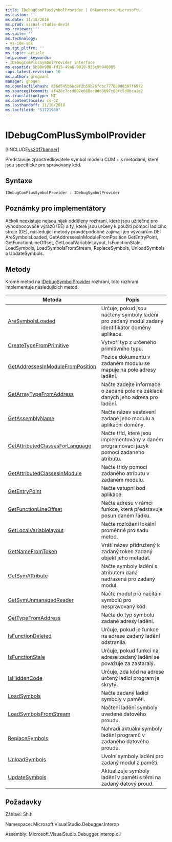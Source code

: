 ```yaml
---
title: IDebugComPlusSymbolProvider | Dokumentace Microsoftu
ms.custom: ''
ms.date: 11/15/2016
ms.prod: visual-studio-dev14
ms.reviewer: ''
ms.suite: ''
ms.technology:
- vs-ide-sdk
ms.tgt_pltfrm: ''
ms.topic: article
helpviewer_keywords:
- IDebugComPlusSymbolProvider interface
ms.assetid: 5b98e908-fd15-49a6-9010-933c9b948085
caps.latest.revision: 10
ms.author: gregvanl
manager: ghogen
ms.openlocfilehash: 036d545b6bc8f2b59b76fdbc777680d0307f6972
ms.sourcegitcommit: af428c7ccd007e668ec0dd8697c88fc5d8bca1e2
ms.translationtype: MT
ms.contentlocale: cs-CZ
ms.lasthandoff: 11/16/2018
ms.locfileid: "51721980"
---
```

# <a name="idebugcomplussymbolprovider"></a>IDebugComPlusSymbolProvider
[!INCLUDE[vs2017banner](../../../includes/vs2017banner.md)]

Představuje zprostředkovatele symbol modelu COM + s metodami, které jsou specifické pro spravovaný kód.  
  
## <a name="syntax"></a>Syntaxe  
  
```  
IDebugComPlusSymbolProvider : IDebugSymbolProvider  
```  
  
## <a name="notes-for-implementers"></a>Poznámky pro implementátory  
 Ačkoli neexistuje nejsou nijak odděleny rozhraní, které jsou užitečné pro vyhodnocovače výrazů (EE) a ty, které jsou určeny k použití pomocí ladicího stroje (DE), následující metody pravděpodobně zajímají jen vývojářům DE: AreSymbolsLoaded, GetAddressesInModuleFromPosition GetEntryPoint, GetFunctionLineOffset, GetLocalVariableLayout, IsFunctionStale, LoadSymbols, LoadSymbolsFromStream, ReplaceSymbols, UnloadSymbols a UpdateSymbols.  
  
## <a name="methods"></a>Metody  
 Kromě metod na [IDebugSymbolProvider](../../../extensibility/debugger/reference/idebugsymbolprovider.md) rozhraní, toto rozhraní implementuje následujících metod:  
  
|Metoda|Popis|  
|------------|-----------------|  
|[AreSymbolsLoaded](../../../extensibility/debugger/reference/idebugcomplussymbolprovider-aresymbolsloaded.md)|Určuje, pokud jsou načteny symboly ladění pro zadaný modul zadaný identifikátor domény aplikace.|  
|[CreateTypeFromPrimitive](../../../extensibility/debugger/reference/idebugcomplussymbolprovider-createtypefromprimitive.md)|Vytvoří typ z určeného primitivního typu.|  
|[GetAddressesInModuleFromPosition](../../../extensibility/debugger/reference/idebugcomplussymbolprovider-getaddressesinmodulefromposition.md)|Pozice dokumentu v zadaném modulu se mapuje na pole adresy ladění.|  
|[GetArrayTypeFromAddress](../../../extensibility/debugger/reference/idebugcomplussymbolprovider-getarraytypefromaddress.md)|Načte zadejte informace o zadané pole na základě daných jeho adresa pro ladění.|  
|[GetAssemblyName](../../../extensibility/debugger/reference/idebugcomplussymbolprovider-getassemblyname.md)|Načte název sestavení zadané jeho modulu a aplikační domény.|  
|[GetAttributedClassesForLanguage](../../../extensibility/debugger/reference/idebugcomplussymbolprovider-getattributedclassesforlanguage.md)|Načte tříd, které jsou implementovány v daném programovací jazyk pomocí zadaného atributu.|  
|[GetAttributedClassesinModule](../../../extensibility/debugger/reference/idebugcomplussymbolprovider-getattributedclassesinmodule.md)|Načte třídy pomocí zadaného atributu v zadaném modulu.|  
|[GetEntryPoint](../../../extensibility/debugger/reference/idebugcomplussymbolprovider-getentrypoint.md)|Načte vstupní bod aplikace.|  
|[GetFunctionLineOffset](../../../extensibility/debugger/reference/idebugcomplussymbolprovider-getfunctionlineoffset.md)|Načte adresu v rámci funkce, která představuje posun daném řádku.|  
|[GetLocalVariablelayout](../../../extensibility/debugger/reference/idebugcomplussymbolprovider-getlocalvariablelayout.md)|Načte rozložení lokální proměnné pro sadu metod.|  
|[GetNameFromToken](../../../extensibility/debugger/reference/idebugcomplussymbolprovider-getnamefromtoken.md)|Vrátí název přidružený k zadaný token zadaný objekt jeho metadat.|  
|[GetSymAttribute](../../../extensibility/debugger/reference/idebugcomplussymbolprovider-getsymattribute.md)|Načte symboly ladění s atributem daná nadřazená pro zadaný modul.|  
|[GetSymUnmanagedReader](../../../extensibility/debugger/reference/idebugcomplussymbolprovider-getsymunmanagedreader.md)|Načte modul pro načítání symbolů pro nespravovaný kód.|  
|[GetTypeFromAddress](../../../extensibility/debugger/reference/idebugcomplussymbolprovider-gettypefromaddress.md)|Načte do typ symbolu zadané adresy ladění.|  
|[IsFunctionDeleted](../../../extensibility/debugger/reference/idebugcomplussymbolprovider-isfunctiondeleted.md)|Určuje, pokud je funkce na adrese zadaný ladění odstranila.|  
|[IsFunctionStale](../../../extensibility/debugger/reference/idebugcomplussymbolprovider-isfunctionstale.md)|Určuje, pokud funkci na adrese zadaný ladění se považuje za zastaralý.|  
|[IsHiddenCode](../../../extensibility/debugger/reference/idebugcomplussymbolprovider-ishiddencode.md)|Určuje, zda kód na adrese určený ladicí program je skrytý.|  
|[LoadSymbols](../../../extensibility/debugger/reference/idebugcomplussymbolprovider-loadsymbols.md)|Načte zadaný ladicí symboly v paměti.|  
|[LoadSymbolsFromStream](../../../extensibility/debugger/reference/idebugcomplussymbolprovider-loadsymbolsfromstream.md)|Načtení ladění symboly uvedené datového proudu.|  
|[ReplaceSymbols](../../../extensibility/debugger/reference/idebugcomplussymbolprovider-replacesymbols.md)|Nahradí aktuální symboly ladění programů v zadaného datového proudu.|  
|[UnloadSymbols](../../../extensibility/debugger/reference/idebugcomplussymbolprovider-unloadsymbols.md)|Uvolní symboly ladění pro zadaný modul z paměti.|  
|[UpdateSymbols](../../../extensibility/debugger/reference/idebugcomplussymbolprovider-updatesymbols.md)|Aktualizuje symboly ladění v paměti s těmi na zadaný datový proud.|  
  
## <a name="requirements"></a>Požadavky  
 Záhlaví: Sh.h  
  
 Namespace: Microsoft.VisualStudio.Debugger.Interop  
  
 Assembly: Microsoft.VisualStudio.Debugger.Interop.dll

